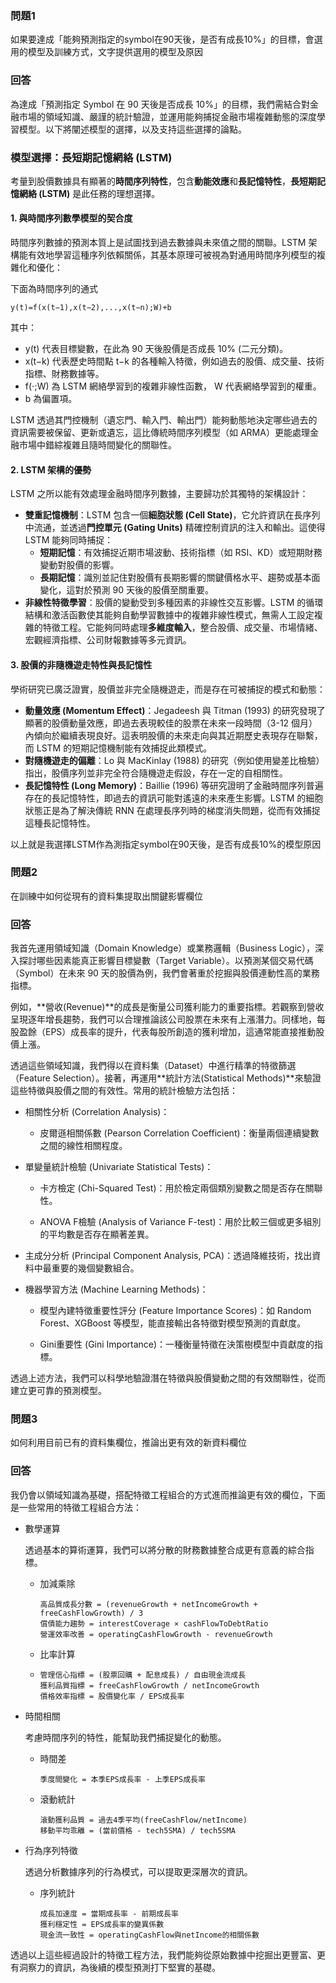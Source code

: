 ### 問題1
 如果要達成「能夠預測指定的symbol在90天後，是否有成長10%」的目標，會選用的模型及訓練方式，文字提供選用的模型及原因

### 回答
為達成「預測指定 Symbol 在 90 天後是否成長 10%」的目標，我們需結合對金融市場的領域知識、嚴謹的統計驗證，並運用能夠捕捉金融市場複雜動態的深度學習模型。以下將闡述模型的選擇，以及支持這些選擇的論點。

### 模型選擇：長短期記憶網絡 (LSTM)

考量到股價數據具有顯著的**時間序列特性**，包含**動能效應**和**長記憶特性**，**長短期記憶網絡 (LSTM)** 是此任務的理想選擇。

#### 1. 與時間序列數學模型的契合度

時間序列數據的預測本質上是試圖找到過去數據與未來值之間的關聯。LSTM 架構能有效地學習這種序列依賴關係，其基本原理可被視為對通用時間序列模型的複雜化和優化：

下面為時間序列的通式

```
y(t)=f(x(t−1),x(t−2),...,x(t−n);W)+b
```
其中：

- y(t) 代表目標變數，在此為 90 天後股價是否成長 10% (二元分類)。
- x(t−k) 代表歷史時間點 t−k 的各種輸入特徵，例如過去的股價、成交量、技術指標、財務數據等。
- f(⋅;W) 為 LSTM 網絡學習到的複雜非線性函數， W 代表網絡學習到的權重。
- b 為偏置項。

LSTM 透過其門控機制（遺忘門、輸入門、輸出門）能夠動態地決定哪些過去的資訊需要被保留、更新或遺忘，這比傳統時間序列模型（如 ARMA）更能處理金融市場中錯綜複雜且隨時間變化的關聯性。

#### 2. LSTM 架構的優勢

LSTM 之所以能有效處理金融時間序列數據，主要歸功於其獨特的架構設計：

- **雙重記憶機制**：LSTM 包含一個**細胞狀態 (Cell State)**，它允許資訊在長序列中流通，並透過**門控單元 (Gating Units)** 精確控制資訊的注入和輸出。這使得 LSTM 能夠同時捕捉：
  - **短期記憶**：有效捕捉近期市場波動、技術指標（如 RSI、KD）或短期財務變動對股價的影響。
  - **長期記憶**：識別並記住對股價有長期影響的關鍵價格水平、趨勢或基本面變化，這對於預測 90 天後的股價至關重要。
- **非線性特徵學習**：股價的變動受到多種因素的非線性交互影響。LSTM 的循環結構和激活函數使其能夠自動學習數據中的複雜非線性模式，無需人工設定複雜的特徵工程。它能夠同時處理**多維度輸入**，整合股價、成交量、市場情緒、宏觀經濟指標、公司財報數據等多元資訊。



#### 3. 股價的非隨機遊走特性與長記憶性



學術研究已廣泛證實，股價並非完全隨機遊走，而是存在可被捕捉的模式和動態：

- **動量效應 (Momentum Effect)**：Jegadeesh 與 Titman (1993) 的研究發現了顯著的股價動量效應，即過去表現較佳的股票在未來一段時間（3-12 個月）內傾向於繼續表現良好。這表明股價的未來走向與其近期歷史表現存在聯繫，而 LSTM 的短期記憶機制能有效捕捉此類模式。
- **對隨機遊走的偏離**：Lo 與 MacKinlay (1988) 的研究（例如使用變差比檢驗）指出，股價序列並非完全符合隨機遊走假設，存在一定的自相關性。
- **長記憶特性 (Long Memory)**：Baillie (1996) 等研究證明了金融時間序列普遍存在的長記憶特性，即過去的資訊可能對遙遠的未來產生影響。LSTM 的細胞狀態正是為了解決傳統 RNN 在處理長序列時的梯度消失問題，從而有效捕捉這種長記憶特性。



以上就是我選擇LSTM作為測指定symbol在90天後，是否有成長10%的模型原因

### 問題2
在訓練中如何從現有的資料集提取出關鍵影響欄位

### 回答

我首先運用領域知識（Domain Knowledge）或業務邏輯（Business Logic），深入探討哪些因素能真正影響目標變數（Target Variable）。以預測某個交易代碼（Symbol）在未來 90 天的股價為例，我們會著重於挖掘與股價連動性高的業務指標。

例如，**營收(Revenue)**的成長是衡量公司獲利能力的重要指標。若觀察到營收呈現逐年增長趨勢，我們可以合理推論該公司股票在未來有上漲潛力。同樣地，每股盈餘（EPS）成長率的提升，代表每股所創造的獲利增加，這通常能直接推動股價上漲。

透過這些領域知識，我們得以在資料集（Dataset）中進行精準的特徵篩選（Feature Selection）。接著，再運用**統計方法(Statistical Methods)**來驗證這些特徵與股價之間的有效性。常用的統計檢驗方法包括：

- 相關性分析 (Correlation Analysis)：

  - 皮爾遜相關係數 (Pearson Correlation Coefficient)：衡量兩個連續變數之間的線性相關程度。

- 單變量統計檢驗 (Univariate Statistical Tests)：

  - 卡方檢定 (Chi-Squared Test)：用於檢定兩個類別變數之間是否存在關聯性。

  - ANOVA F檢驗 (Analysis of Variance F-test)：用於比較三個或更多組別的平均數是否存在顯著差異。

- 主成分分析 (Principal Component Analysis, PCA)：透過降維技術，找出資料中最重要的幾個變數組合。

- 機器學習方法 (Machine Learning Methods)：

  - 模型內建特徵重要性評分 (Feature Importance Scores)：如 Random Forest、XGBoost 等模型，能直接輸出各特徵對模型預測的貢獻度。

  - Gini重要性 (Gini Importance)：一種衡量特徵在決策樹模型中貢獻度的指標。

透過上述方法，我們可以科學地驗證潛在特徵與股價變動之間的有效關聯性，從而建立更可靠的預測模型。


### 問題3
如何利用目前已有的資料集欄位，推論出更有效的新資料欄位

### 回答

我仍會以領域知識為基礎，搭配特徵工程組合的方式進而推論更有效的欄位，下面是一些常用的特徵工程組合方法：

- 數學運算

  透過基本的算術運算，我們可以將分散的財務數據整合成更有意義的綜合指標。
  - 加減乘除
    ```
    高品質成長分數 = (revenueGrowth + netIncomeGrowth + freeCashFlowGrowth) / 3
    償債能力趨勢 = interestCoverage × cashFlowToDebtRatio
    營運效率改善 = operatingCashFlowGrowth - revenueGrowth
    ```
  
  - 比率計算
  - 
    ```
    管理信心指標 = (股票回購 + 配息成長) / 自由現金流成長
    獲利品質指標 = freeCashFlowGrowth / netIncomeGrowth
    價格效率指標 = 股價變化率 / EPS成長率
    ```
- 時間相關

  考慮時間序列的特性，能幫助我們捕捉變化的動態。
  - 時間差
    ```
    季度間變化 = 本季EPS成長率 - 上季EPS成長率
    ```
  - 滾動統計
    ```
    滾動獲利品質 = 過去4季平均(freeCashFlow/netIncome)
    移動平均乖離 = (當前價格 - tech5SMA) / tech5SMA
    ```

- 行為序列特徵

  透過分析數據序列的行為模式，可以提取更深層次的資訊。
  - 序列統計
    ```
    成長加速度 = 當期成長率 - 前期成長率
    獲利穩定性 = EPS成長率的變異係數
    現金流一致性 = operatingCashFlow與netIncome的相關係數
    ```
透過以上這些經過設計的特徵工程方法，我們能夠從原始數據中挖掘出更豐富、更有洞察力的資訊，為後續的模型預測打下堅實的基礎。